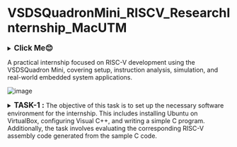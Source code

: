 # VSDSQuadronMini_RISCV_ResearchInternship_MacUTM
<details>
  <summary><big><b>Click Me😊</b></big></summary>
  <p>Hiii! I'm Galvin Benson<br>Email ID: galvin.benson@gmail.com<br>GitHub Profile: https://github.com/galvin-benson<br>LinkedIn Profile: www.linkedin.com/in/galvin-benson

</p>
</details>


A practical internship focused on RISC-V development using the VSDSQuadron Mini, covering setup, instruction analysis, simulation, and real-world embedded system applications.

![image](https://github.com/user-attachments/assets/0f0091ae-8a07-4903-ac24-8c1342084913)
<details>
<summary><big><b>TASK-1 : </b></big>The objective of this task is to set up the necessary software environment for the internship. This includes installing Ubuntu on VirtualBox, configuring Visual C++, and writing a simple C program. Additionally, the task involves evaluating the corresponding RISC-V assembly code generated from the sample C code. </summary>
<img width="810" alt="Screenshot 2025-02-26 at 11 37 34 PM" src="https://github.com/user-attachments/assets/7d60cb73-01ef-47b8-affe-5ab86f572497" />
<h3>Step:1 </h3>

```plaintext

```

<h3>Step:2 Create a sample C code</h3>
<p>Install Leafpad, a lightweight text editor for Ubuntu.</p>

```plaintext
  $ sudo apt install leafpad
```

<p>Create a new C file and write a basic code for compilation</p>

```plaintext
  $ leafpad sum1ton.c &
```

<img src="https://github.com/user-attachments/assets/ac56230c-35b3-4806-96ba-c1bcc3f5df43" alt="Screenshot" width="500">

<h3>Step:3 Compile the C Code with basic GCC Compiler</h3>
<p>After writing a basic C code, compile the C code</p>

```plaintext
  $ gcc sum1ton.c
```

<p>Now, Run the compiled C code</p>

```plaintext
  $ ./a.out
```

![Screenshot from 2025-02-26 22-50-14](https://github.com/user-attachments/assets/56c1a1a2-d30f-4532-985b-27f0564ee73a)
<br>Changing n value from 5 to 11.

![Screenshot from 2025-02-26 22-52-06](https://github.com/user-attachments/assets/0d1b8b10-cfed-47b9-b46b-86d8664dbe59)
![Screenshot from 2025-02-26 22-52-14](https://github.com/user-attachments/assets/16af63d5-d927-4962-b2f7-523f316783d5)


<h3>Compile the C Code with RISC-V Compiler</h3>
<p>Compilation of the C code using RISC-V compiler:</p>

```plaintext
  $ riscv64-unknown-elf-gcc -O1 -mabi=lp64 -march=rv64i -o sum1ton.o sum1ton.c
```

![Screenshot from 2025-02-26 23-09-40](https://github.com/user-attachments/assets/2aac33a7-a85b-48dd-bcc1-67974f08473c)

<h3>Step 5: Display The Assembly Code</h3>
<p>To Display the optimized assembly code for the main function:</p>

```plaintext
  $ riscv64-unknown-elf-objdump -d filename.o | less
```

![Screenshot from 2025-02-26 23-09-27](https://github.com/user-attachments/assets/7cf6ef8d-ecfb-4ff9-bb4a-16fc84fa8a0d)

</details>

